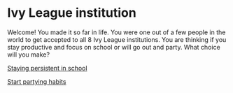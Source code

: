 # Ivy League institution

Welcome! You made it so far in life. You were one out of a few people in the world to get accepted to all 8 Ivy League institutions. You are thinking if you stay productive and focus on school or will go out and party. What choice will you make?

[Staying persistent in school](high-paying-job.md)

[Start partying habits](failure.md)
